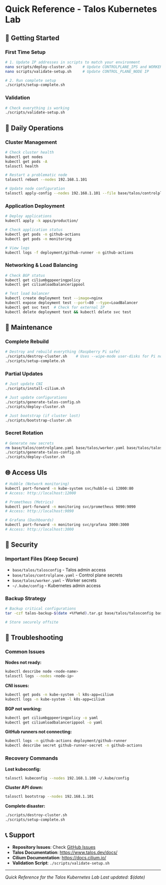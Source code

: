 # Quick Reference - Talos Kubernetes Lab

## 🚀 Getting Started

### First Time Setup
```bash
# 1. Update IP addresses in scripts to match your environment
nano scripts/deploy-cluster.sh     # Update CONTROLPLANE_IPS and WORKER_IPS
nano scripts/validate-setup.sh     # Update CONTROL_PLANE_NODE IP

# 2. Run complete setup
./scripts/setup-complete.sh
```

### Validation
```bash
# Check everything is working
./scripts/validate-setup.sh
```

## 🔧 Daily Operations

### Cluster Management
```bash
# Check cluster health
kubectl get nodes
kubectl get pods -A
talosctl health

# Restart a problematic node
talosctl reboot --nodes 192.168.1.101

# Update node configuration
talosctl apply-config --nodes 192.168.1.101 --file base/talos/controlplane.yaml
```

### Application Deployment
```bash
# Deploy applications
kubectl apply -k apps/production/

# Check application status
kubectl get pods -n github-actions
kubectl get pods -n monitoring

# View logs
kubectl logs -f deployment/github-runner -n github-actions
```

### Networking & Load Balancing
```bash
# Check BGP status
kubectl get ciliumbgppeeringpolicy
kubectl get ciliumloadbalancerippool

# Test load balancer
kubectl create deployment test --image=nginx
kubectl expose deployment test --port=80 --type=LoadBalancer
kubectl get svc test  # Check for external IP
kubectl delete deployment test && kubectl delete svc test
```

## 🔄 Maintenance

### Complete Rebuild
```bash
# Destroy and rebuild everything (Raspberry Pi safe)
./scripts/destroy-cluster.sh    # Uses --wipe-mode user-disks for Pi nodes
./scripts/setup-complete.sh
```

### Partial Updates
```bash
# Just update CNI
./scripts/install-cilium.sh

# Just update configurations
./scripts/generate-talos-config.sh
./scripts/deploy-cluster.sh

# Just bootstrap (if cluster lost)
./scripts/bootstrap-cluster.sh
```

### Secret Rotation
```bash
# Generate new secrets
rm base/talos/controlplane.yaml base/talos/worker.yaml base/talos/talosconfig
./scripts/generate-talos-config.sh
./scripts/deploy-cluster.sh
```

## 🌐 Access UIs

```bash
# Hubble (Network monitoring)
kubectl port-forward -n kube-system svc/hubble-ui 12000:80
# Access: http://localhost:12000

# Prometheus (Metrics)
kubectl port-forward -n monitoring svc/prometheus 9090:9090
# Access: http://localhost:9090

# Grafana (Dashboards)
kubectl port-forward -n monitoring svc/grafana 3000:3000
# Access: http://localhost:3000
```

## 🔐 Security

### Important Files (Keep Secure)
- `base/talos/talosconfig` - Talos admin access
- `base/talos/controlplane.yaml` - Control plane secrets
- `base/talos/worker.yaml` - Worker secrets
- `~/.kube/config` - Kubernetes admin access

### Backup Strategy
```bash
# Backup critical configurations
tar -czf talos-backup-$(date +%Y%m%d).tar.gz base/talos/talosconfig base/talos/controlplane.yaml base/talos/worker.yaml ~/.kube/config

# Store securely offsite
```

## 🐛 Troubleshooting

### Common Issues

**Nodes not ready:**
```bash
kubectl describe node <node-name>
talosctl logs --nodes <node-ip>
```

**CNI issues:**
```bash
kubectl get pods -n kube-system -l k8s-app=cilium
kubectl logs -n kube-system -l k8s-app=cilium
```

**BGP not working:**
```bash
kubectl get ciliumbgppeeringpolicy -o yaml
kubectl get ciliumloadbalancerippool -o yaml
```

**GitHub runners not connecting:**
```bash
kubectl logs -n github-actions deployment/github-runner
kubectl describe secret github-runner-secret -n github-actions
```

### Recovery Commands

**Lost kubeconfig:**
```bash
talosctl kubeconfig --nodes 192.168.1.100 ~/.kube/config
```

**Cluster API down:**
```bash
talosctl bootstrap --nodes 192.168.1.101
```

**Complete disaster:**
```bash
./scripts/destroy-cluster.sh
./scripts/setup-complete.sh
```

## 📞 Support

- **Repository Issues**: Check [GitHub Issues](https://github.com/twimprine/KubernetesLab/issues)
- **Talos Documentation**: https://www.talos.dev/docs/
- **Cilium Documentation**: https://docs.cilium.io/
- **Validation Script**: `./scripts/validate-setup.sh`

---

*Quick Reference for the Talos Kubernetes Lab*
*Last updated: $(date)*
